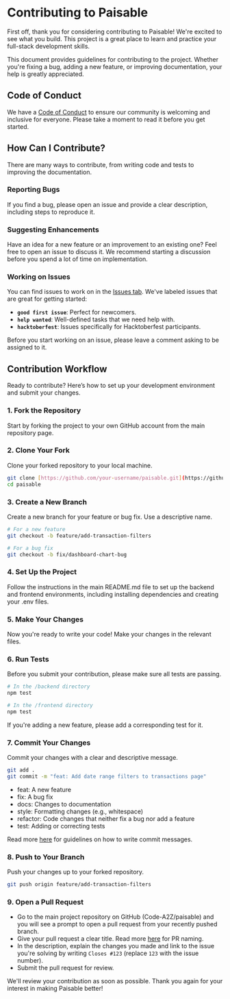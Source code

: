 # Contributing to Paisable

First off, thank you for considering contributing to Paisable! We're excited to see what you build. This project is a great place to learn and practice your full-stack development skills.

This document provides guidelines for contributing to the project. Whether you're fixing a bug, adding a new feature, or improving documentation, your help is greatly appreciated.

## Code of Conduct
We have a [Code of Conduct](CODE_OF_CONDUCT.md) to ensure our community is welcoming and inclusive for everyone. Please take a moment to read it before you get started.

## How Can I Contribute?
There are many ways to contribute, from writing code and tests to improving the documentation.

### Reporting Bugs
If you find a bug, please open an issue and provide a clear description, including steps to reproduce it.

### Suggesting Enhancements
Have an idea for a new feature or an improvement to an existing one? Feel free to open an issue to discuss it. We recommend starting a discussion before you spend a lot of time on implementation.

### Working on Issues
You can find issues to work on in the [Issues tab](https://github.com/Code-A2Z/paisable/issues). We've labeled issues that are great for getting started:
* **`good first issue`**: Perfect for newcomers.
* **`help wanted`**: Well-defined tasks that we need help with.
* **`hacktoberfest`**: Issues specifically for Hacktoberfest participants.

Before you start working on an issue, please leave a comment asking to be assigned to it.

## Contribution Workflow
Ready to contribute? Here’s how to set up your development environment and submit your changes.

### 1. Fork the Repository
Start by forking the project to your own GitHub account from the main repository page.

### 2. Clone Your Fork
Clone your forked repository to your local machine.
```bash
git clone [https://github.com/your-username/paisable.git](https://github.com/your-username/paisable.git)
cd paisable
```

### 3. Create a New Branch
Create a new branch for your feature or bug fix. Use a descriptive name.
```bash
# For a new feature
git checkout -b feature/add-transaction-filters

# For a bug fix
git checkout -b fix/dashboard-chart-bug
```

### 4. Set Up the Project
Follow the instructions in the main README.md file to set up the backend and frontend environments, including installing dependencies and creating your .env files.

### 5. Make Your Changes
Now you're ready to write your code! Make your changes in the relevant files.

### 6. Run Tests
Before you submit your contribution, please make sure all tests are passing.
```bash
# In the /backend directory
npm test

# In the /frontend directory
npm test
```
If you're adding a new feature, please add a corresponding test for it.

### 7. Commit Your Changes
Commit your changes with a clear and descriptive message.
```bash
git add .
git commit -m "feat: Add date range filters to transactions page"
```

- feat: A new feature
- fix: A bug fix
- docs: Changes to documentation
- style: Formatting changes (e.g., whitespace)
- refactor: Code changes that neither fix a bug nor add a feature
- test: Adding or correcting tests

Read more [here](https://www.conventionalcommits.org/en/v1.0.0/) for guidelines on how to write commit messages.

### 8. Push to Your Branch
Push your changes up to your forked repository.
```bash
git push origin feature/add-transaction-filters
```

### 9. Open a Pull Request
- Go to the main project repository on GitHub (Code-A2Z/paisable) and you will see a prompt to open a pull request from your recently pushed branch.
- Give your pull request a clear title. Read more [here](https://namingconvention.org/git/pull-request-naming) for PR naming.
- In the description, explain the changes you made and link to the issue you're solving by writing ```Closes #123``` (replace ```123``` with the issue number).
- Submit the pull request for review.

We'll review your contribution as soon as possible. Thank you again for your interest in making Paisable better!
